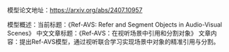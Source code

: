 模型论文地址：https://arxiv.org/abs/2407.10957

模型概述：当前标题：《Ref-AVS: Refer and Segment Objects in Audio-Visual Scenes》
中文文章标题：《Ref-AVS：在视听场景中引用和分割对象》
文章内容：提出Ref-AVS模型，通过视听联合学习实现场景中对象的精准引用与分割。
